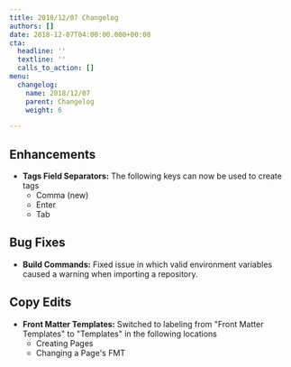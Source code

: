 ```yaml
---
title: 2018/12/07 Changelog
authors: []
date: 2018-12-07T04:00:00.000+00:00
cta:
  headline: ''
  textline: ''
  calls_to_action: []
menu:
  changelog:
    name: 2018/12/07
    parent: Changelog
    weight: 6

---
```

## Enhancements

* **Tags Field Separators:** The following keys can now be used to create tags
  * Comma (new)
  * Enter
  * Tab

## Bug Fixes

* **Build Commands:** Fixed issue in which valid environment variables caused a warning when importing a repository.

## Copy Edits

* **Front Matter Templates:** Switched to labeling from "Front Matter Templates" to "Templates" in the following locations
  * Creating Pages
  * Changing a Page's FMT